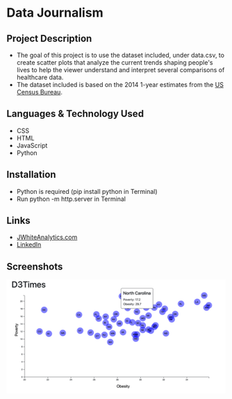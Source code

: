 # Data Journalism


## Project Description

- The goal of this project is to use the dataset included, under data.csv, to create scatter plots that analyze the current trends shaping people's lives to help the viewer understand and interpret several comparisons of healthcare data.
- The dataset included is based on the 2014 1-year estimates from the [US Census Bureau](https://data.census.gov/cedsci/).

## Languages & Technology Used

- CSS
- HTML
- JavaScript
- Python

## Installation

- Python is required (pip install python in Terminal)
- Run python -m http.server in Terminal

## Links
- [JWhiteAnalytics.com](https://jwhiteanalytics.com)
- [LinkedIn](https://www.linkedin.com/in/jimmywhite1987)

## Screenshots
![image](/Images/screenshot.png)
